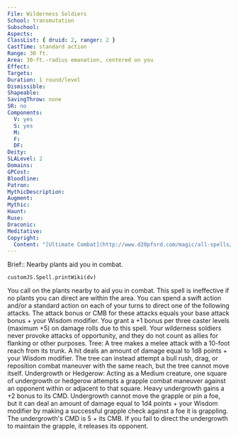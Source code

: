 ```yaml
---
File: Wilderness Soldiers
School: transmutation
Subschool: 
Aspects: 
ClassList: { druid: 2, ranger: 2 }
CastTime: standard action
Range: 30 ft.
Area: 30-ft.-radius emanation, centered on you
Effect: 
Targets: 
Duration: 1 round/level
Dismissible: 
Shapeable: 
SavingThrow: none
SR: no
Components:
  V: yes
  S: yes
  M: 
  F: 
  DF: 
Deity: 
SLALevel: 2
Domains: 
GPCost: 
Bloodline: 
Patron: 
MythicDescription: 
Augment: 
Mythic: 
Haunt: 
Ruse: 
Draconic: 
Meditative: 
Copyright:
  Content: "[Ultimate Combat](http://www.d20pfsrd.com/magic/all-spells/w/wilderness-soldiers)"
---
```

Brief:: Nearby plants aid you in combat.

```dataviewjs
customJS.Spell.printWiki(dv)
```

You call on the plants nearby to aid you in combat. This spell is ineffective if no plants you can direct are within the area. You can spend a swift action and/or a standard action on each of your turns to direct one of the following attacks. The attack bonus or CMB for these attacks equals your base attack bonus + your Wisdom modifier. You grant a +1 bonus per three caster levels (maximum +5) on damage rolls due to this spell. Your wilderness soldiers never provoke attacks of opportunity, and they do not count as allies for flanking or other purposes.  Tree: A tree makes a melee attack with a 10-foot reach from its trunk. A hit deals an amount of damage equal to 1d8 points + your Wisdom modifier. The tree can instead attempt a bull rush, drag, or reposition combat maneuver with the same reach, but the tree cannot move itself.  Undergrowth or Hedgerow: Acting as a Medium creature, one square of undergrowth or hedgerow attempts a grapple combat maneuver against an opponent within or adjacent to that square. Heavy undergrowth gains a +2 bonus to its CMD. Undergrowth cannot move the grapple or pin a foe, but it can deal an amount of damage equal to 1d4 points + your Wisdom modifier by making a successful grapple check against a foe it is grappling. The undergrowth's CMD is 5 + its CMB. If you fail to direct the undergrowth to maintain the grapple, it releases its opponent.
